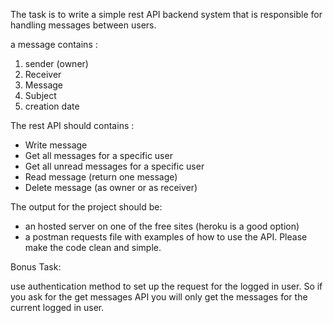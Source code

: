 The task is to write a simple rest API backend system that is responsible for handling messages between users.

a message contains :

1. sender (owner)
2. Receiver
3. Message
4. Subject
5. creation date

   
The rest API should contains :

- Write message
- Get all messages for a specific user
- Get all unread messages for a specific user
- Read message (return one message)
- Delete message (as owner or as receiver)
  
The output for the project should be:
- an hosted server on one of the free sites (heroku is a good option)
- a postman requests file with examples of how to use the API. Please make the code clean and simple.


Bonus Task:

use authentication method to set up the request for the logged in user. So if you ask for the get messages API you will only get the messages for the current logged in user.
